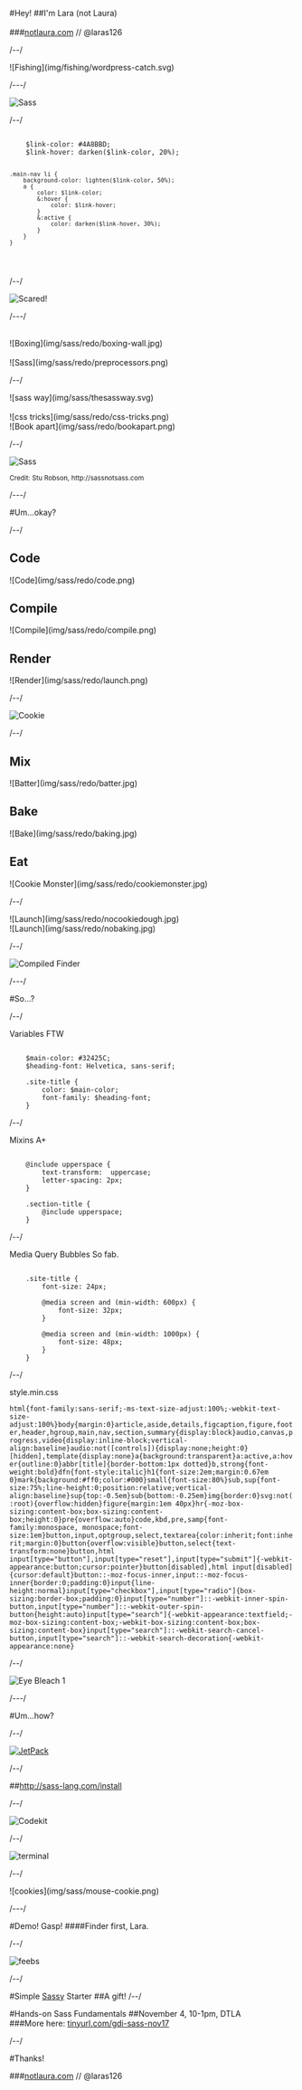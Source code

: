 
#<span class="fragment">Hey!</span>
##<span class="fragment">I'm <span class="special">Lara</span></span> <span class="fragment">(not Laura)</span>
<br>
<br>
###<span class="fragment">[notlaura.com](http://notlaura.com) <span class="grey">//</span> @laras126</span>

/--/

<div class="illustration unstyle-img">![Fishing](img/fishing/wordpress-catch.svg)</div>

/---/

<span class="unstyle-img">![Sass](img/sass/sass-logo.png)</span>

/--/

<div class="tencol last small-code">
<pre><code class="lang-scss css">
	$link-color: #4A8BBD;
	$link-hover: darken($link-color, 20%);

	.main-nav li {
		background-color: lighten($link-color, 50%);
		a {
			color: $link-color;
			&:hover {
				color: $link-hover;
			}
			&:active {
				color: darken($link-hover, 30%);
			}
		}
	}
</code></pre>
</div>

/--/

<img src="img/sass/scared.png" alt="Scared!" class="unstyle-img smaller-img">

/---/
<!-- ********** -->
<!-- Background -->
<!-- ********** -->

<div class="unstyle-img grid -three">
	<div class="threecol">&nbsp;</div>
	<div>
	![Boxing](img/sass/redo/boxing-wall.jpg)
	</div>
	<div class="threecol">&nbsp;</div>
</div>
<div class="unstyle-img fade-in fragment">
	![Sass](img/sass/redo/preprocessors.png)
</div>

/--/

<div class="grid -two unstyle-img">
	<div>
	![sass way](img/sass/thesassway.svg)
	<br>
	<br>
	![css tricks](img/sass/redo/css-tricks.png)
</div>
<div>
	<span class="unstyle-img">![Book apart](img/sass/redo/bookapart.png)</span>
	</div>
</div>

/--/

<span class="unstyle-img">![Sass](img/sass/SassnotSASS.jpg)</span>
<div class="text-center">
<small>Credit: Stu Robson, http://sassnotsass.com</small>
</div>


/---/

#Um...<span class="fragment">okay<span class="special">?</span></span>

/--/
<!-- ************** -->
<!-- 2. If code was a cookie... -->
<!-- ************** -->


<div class="grid -three">
<div class="fragment">
	<h2>Code</h2>
	<span class="unstyle-img">![Code](img/sass/redo/code.png)</span>
</div>

<div class="fragment">
	<h2>Compile</h2>
	<span class="unstyle-img">![Compile](img/sass/redo/compile.png)</span>
</div>

<div class="fragment">
	<h2>Render</h2>
	<span class="unstyle-img">![Render](img/sass/redo/launch.png)</span>
</div>
</div>


/--/

<span class="unstyle-img fragment">![Cookie](img/sass/redo/cookie.png)</span>

/--/

<div class="grid -three">
<div class="fragment">
	<h2>Mix</h2>
	<span class="unstyle-img">![Batter](img/sass/redo/batter.jpg)</span>
</div>
<div class="fragment">
	<h2>Bake</h2>
	<span class="unstyle-img">![Bake](img/sass/redo/baking.jpg)</span>
</div>
<div class="fragment">
	<h2>Eat</h2>
	<span class="unstyle-img">![Cookie Monster](img/sass/redo/cookiemonster.jpg)</span>
</div>
</div>

/--/

<div class="grid -two">
	<div class="unstyle-img">![Launch](img/sass/redo/nocookiedough.jpg)</div>
	<div class="fragment unstyle-img">![Launch](img/sass/redo/nobaking.jpg)</div>
</div>

/--/

<span class="unstyle-img">![Compiled Finder](img/sass/compile-finder.png)</span>

/---/

#So...<span class="special fragment">?</span>

/--/


<!-- *********** -->
<!-- Why should I learn this? -->
<!-- *********** -->

<div class="elevencol last">
	<p class="code-title"><span class="special">Variables</span> FTW</p>

<pre><code class="lang-scss css">
	$main-color: #32425C;
	$heading-font: Helvetica, sans-serif;

	.site-title {
		color: $main-color;
		font-family: $heading-font;
	}
</code></pre>

</div>

/--/

<div class="elevencol last">
	<p class="code-title"><span class="special">Mixins</span> A+</p>

<pre><code class="lang-scss css">
	@include upperspace {
		text-transform:  uppercase;
		letter-spacing: 2px;
	}

	.section-title {
		@include upperspace;
	}
</code></pre>
</div>

/--/

<div class="elevencol last">
	<div class="small-code">
	<p class="code-title"><span class="special">Media Query Bubbles</span> So fab.</p>
	</div>

<pre><code>
	.site-title {
		font-size: 24px;

		@media screen and (min-width: 600px) {
			font-size: 32px;
		}

		@media screen and (min-width: 1000px) {
			font-size: 48px;
		}
	}
</code></pre>

</div>

/--/

<div class="small-code">
<p class="code-title">style.<span class="special">min</span>.css</p>
<pre><code style="word-wrap:break-word;">html{font-family:sans-serif;-ms-text-size-adjust:100%;-webkit-text-size-adjust:100%}body{margin:0}article,aside,details,figcaption,figure,footer,header,hgroup,main,nav,section,summary{display:block}audio,canvas,progress,video{display:inline-block;vertical-align:baseline}audio:not([controls]){display:none;height:0}[hidden],template{display:none}a{background:transparent}a:active,a:hover{outline:0}abbr[title]{border-bottom:1px dotted}b,strong{font-weight:bold}dfn{font-style:italic}h1{font-size:2em;margin:0.67em 0}mark{background:#ff0;color:#000}small{font-size:80%}sub,sup{font-size:75%;line-height:0;position:relative;vertical-align:baseline}sup{top:-0.5em}sub{bottom:-0.25em}img{border:0}svg:not(:root){overflow:hidden}figure{margin:1em 40px}hr{-moz-box-sizing:content-box;box-sizing:content-box;height:0}pre{overflow:auto}code,kbd,pre,samp{font-family:monospace, monospace;font-size:1em}button,input,optgroup,select,textarea{color:inherit;font:inherit;margin:0}button{overflow:visible}button,select{text-transform:none}button,html input[type="button"],input[type="reset"],input[type="submit"]{-webkit-appearance:button;cursor:pointer}button[disabled],html input[disabled]{cursor:default}button::-moz-focus-inner,input::-moz-focus-inner{border:0;padding:0}input{line-height:normal}input[type="checkbox"],input[type="radio"]{box-sizing:border-box;padding:0}input[type="number"]::-webkit-inner-spin-button,input[type="number"]::-webkit-outer-spin-button{height:auto}input[type="search"]{-webkit-appearance:textfield;-moz-box-sizing:content-box;-webkit-box-sizing:content-box;box-sizing:content-box}input[type="search"]::-webkit-search-cancel-button,input[type="search"]::-webkit-search-decoration{-webkit-appearance:none}</code></pre>
</div>

/--/

![Eye Bleach 1](img/sass/feebs1.png)

/---/


<!-- ********** -->
<!-- Installing -->
<!-- ********** -->

#Um...<span class="fragment">how<span class="special">?</span></span>

/--/

<a href="http://jetpack.me/support/custom-css/" target="blank">![JetPack](img/sass/edit-css.png)</a>

/--/

##http://sass-lang.com/install

/--/

![Codekit](img/sass/codekit.png)

/--/

![terminal](img/sass/terminal.png)

/--/

<div class="unstyle-img">![cookies](img/sass/mouse-cookie.png)</div>

/---/

<!-- ************* -->
<!-- Demo -->
<!-- ************* -->

#Demo! Gasp!
####<span class="fragment">Finder first, Lara.</span>

/--/

![feebs](img/sass/feebs5.png)

/--/

#Simple [Sassy](https://github.com/laras126/simple-sassy-starter) Starter
##<span class="fragment">A gift!</span>
/--/

#Hands-on Sass Fundamentals
##November 4, 10-1pm, DTLA
<br>
###More here: [tinyurl.com/gdi-sass-nov17](http://tinyurl.com/gdi-sass-nov17)

/--/

#Thanks!

###[notlaura.com](http://notlaura.com) <span class="grey">//</span> @laras126
